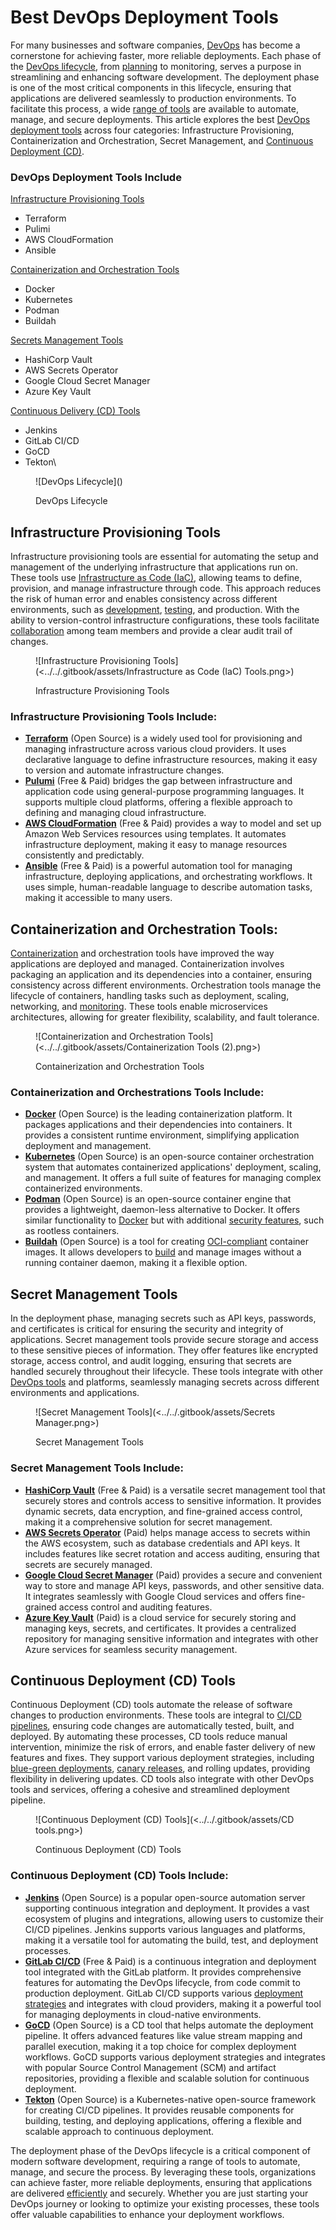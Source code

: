 # Best DevOps Deployment Tools

For many businesses and software companies, [DevOps](https://pagertree.com/learn/devops/what-is-devops) has become a cornerstone for achieving faster, more reliable deployments. Each phase of the [DevOps lifecycle](https://pagertree.com/learn/devops/what-is-devops/what-is-a-devops-pipeline), from [planning](https://pagertree.com/learn/devops/best-devops-tools/best-devops-planning-tools) to monitoring, serves a purpose in streamlining and enhancing software development.  The deployment phase is one of the most critical components in this lifecycle, ensuring that applications are delivered seamlessly to production environments. To facilitate this process, a wide [range of tools](https://pagertree.com/learn/devops/best-devops-tools) are available to automate, manage, and secure deployments. This article explores the best [DevOps deployment tools](https://pagertree.com/learn/devops/what-is-devops/best-ci-cd-tools) across four categories: Infrastructure Provisioning, Containerization and Orchestration, Secret Management, and [Continuous Deployment (CD)](https://pagertree.com/learn/devops/what-is-devops/what-is-ci-cd#key-components-of-cd).

### DevOps Deployment Tools Include

[Infrastructure Provisioning Tools](https://docs.google.com/document/d/1viaHEAoEhY541ERKzKVpUMcOsxyEkCGxAoMU52S8vkI/edit#heading=h.zcaqwza8qzri)

* Terraform
* Pulimi
* AWS CloudFormation
* Ansible

[Containerization and Orchestration Tools](https://docs.google.com/document/d/1viaHEAoEhY541ERKzKVpUMcOsxyEkCGxAoMU52S8vkI/edit#heading=h.3dmc5wf5gc2y)

* Docker
* Kubernetes
* Podman
* Buildah

[Secrets Management Tools](https://docs.google.com/document/d/1viaHEAoEhY541ERKzKVpUMcOsxyEkCGxAoMU52S8vkI/edit#heading=h.ka1i42a31uy3)

* HashiCorp Vault
* AWS Secrets Operator
* Google Cloud Secret Manager
* Azure Key Vault

[Continuous Delivery (CD) Tools](https://docs.google.com/document/d/1viaHEAoEhY541ERKzKVpUMcOsxyEkCGxAoMU52S8vkI/edit#heading=h.3pyal54wci2v)

* Jenkins
* GitLab CI/CD
* GoCD
* Tekton\


<figure>![DevOps Lifecycle](<https://lh7-rt.googleusercontent.com/docsz/AD_4nXdWB7X8UCDNUZkduUP40O4ZFTcwuA5aPvt_aZzh8HNgWi3_L7VsDfmO96SR_ZNj732lFlOIv4gH4pnmGfJuBiHnBMz1KscgIK5RS9LzyqIcBMbSSKyvhcj0M-nmHxVy0wSq1qhqaEiNSCOr5yiepbXbL6w_?key=aZh25J8kvuXTOiET7L8NvA>)<figcaption><p>DevOps Lifecycle</p></figcaption></figure>

## Infrastructure Provisioning Tools

Infrastructure provisioning tools are essential for automating the setup and management of the underlying infrastructure that applications run on. These tools use [Infrastructure as Code (IaC)](https://pagertree.com/learn/devops/what-is-devops/top-25-devops-interview-questions#id-11.-what-is-infrastructure-as-code-iac), allowing teams to define, provision, and manage infrastructure through code. This approach reduces the risk of human error and enables consistency across different environments, such as [development](https://pagertree.com/learn/devops/best-devops-tools/best-devops-build-tools), [testing](https://pagertree.com/learn/devops/best-devops-tools/best-devops-testing-tools), and production. With the ability to version-control infrastructure configurations, these tools facilitate [collaboration](https://pagertree.com/learn/devops/what-is-devops/what-are-the-benefits-of-devops#id-2.-enhanced-collaboration-and-communication) among team members and provide a clear audit trail of changes.

<figure>![Infrastructure Provisioning Tools](<../../.gitbook/assets/Infrastructure as Code (IaC) Tools.png>)<figcaption><p>Infrastructure Provisioning Tools</p></figcaption></figure>

### Infrastructure Provisioning Tools Include:

* [**Terraform**](https://www.terraform.io/use-cases/infrastructure-as-code) (Open Source) is a widely used tool for provisioning and managing infrastructure across various cloud providers. It uses declarative language to define infrastructure resources, making it easy to version and automate infrastructure changes.
* [**Pulumi**](https://www.pulumi.com/) (Free & Paid) bridges the gap between infrastructure and application code using general-purpose programming languages. It supports multiple cloud platforms, offering a flexible approach to defining and managing cloud infrastructure.
* [**AWS CloudFormation**](https://aws.amazon.com/cloudformation/) (Free & Paid) provides a way to model and set up Amazon Web Services resources using templates. It automates infrastructure deployment, making it easy to manage resources consistently and predictably.
* [**Ansible**](https://www.ansible.com/) (Free & Paid) is a powerful automation tool for managing infrastructure, deploying applications, and orchestrating workflows. It uses simple, human-readable language to describe automation tasks, making it accessible to many users.

## Containerization and Orchestration Tools:

[Containerization](https://pagertree.com/learn/docker/containers) and orchestration tools have improved the way applications are deployed and managed. Containerization involves packaging an application and its dependencies into a container, ensuring consistency across different environments. Orchestration tools manage the lifecycle of containers, handling tasks such as deployment, scaling, networking, and [monitoring](https://pagertree.com/blog/system-monitoring-7-best-apm-tools). These tools enable microservices architectures, allowing for greater flexibility, scalability, and fault tolerance.

<figure>![Containerization and Orchestration Tools](<../../.gitbook/assets/Containerization Tools (2).png>)<figcaption><p>Containerization and Orchestration Tools</p></figcaption></figure>

### Containerization and Orchestrations Tools Include:

* [**Docker**](https://www.docker.com/) (Open Source) is the leading containerization platform. It packages applications and their dependencies into containers. It provides a consistent runtime environment, simplifying application deployment and management.
* [**Kubernetes**](https://kubernetes.io/) (Open Source)  is an open-source container orchestration system that automates containerized applications' deployment, scaling, and management. It offers a full suite of features for managing complex containerized environments.
* [**Podman**](https://podman.io/) (Open Source) is an open-source container engine that provides a lightweight, daemon-less alternative to Docker. It offers similar functionality to [Docker](https://pagertree.com/learn/docker/overview) but with additional [security features](https://pagertree.com/learn/devops/what-is-devops/what-is-devsecops), such as rootless containers.
* [**Buildah**](https://buildah.io/) (Open Source) is a tool for creating [OCI-compliant](https://opencontainers.org/) container images. It allows developers to [build](https://pagertree.com/learn/devops/best-devops-tools/best-devops-build-tools) and manage images without a running container daemon, making it a flexible option.

## Secret Management Tools

In the deployment phase, managing secrets such as API keys, passwords, and certificates is critical for ensuring the security and integrity of applications. Secret management tools provide secure storage and access to these sensitive pieces of information. They offer features like encrypted storage, access control, and audit logging, ensuring that secrets are handled securely throughout their lifecycle. These tools integrate with other [DevOps tools](https://pagertree.com/learn/devops/what-is-devops/devops-vs.-agile#how-do-devops-and-agile-work-together) and platforms, seamlessly managing secrets across different environments and applications.

<figure>![Secret Management Tools](<../../.gitbook/assets/Secrets Manager.png>)<figcaption><p>Secret Management Tools</p></figcaption></figure>

### Secret Management Tools Include:

* [**HashiCorp Vault**](https://www.hashicorp.com/products/vault) (Free & Paid) is a versatile secret management tool that securely stores and controls access to sensitive information. It provides dynamic secrets, data encryption, and fine-grained access control, making it a comprehensive solution for secret management.
* [**AWS Secrets Operator**](https://aws.amazon.com/secrets-manager/) (Paid) helps manage access to secrets within the AWS ecosystem, such as database credentials and API keys. It includes features like secret rotation and access auditing, ensuring that secrets are securely managed.
* [**Google Cloud Secret Manager**](https://cloud.google.com/security/products/secret-manager) (Paid) provides a secure and convenient way to store and manage API keys, passwords, and other sensitive data. It integrates seamlessly with Google Cloud services and offers fine-grained access control and auditing features.
* [**Azure Key Vault**](https://azure.microsoft.com/en-us/products/key-vault/) (Paid) is a cloud service for securely storing and managing keys, secrets, and certificates. It provides a centralized repository for managing sensitive information and integrates with other Azure services for seamless security management.

## Continuous Deployment (CD) Tools

Continuous Deployment (CD) tools automate the release of software changes to production environments. These tools are integral to [CI/CD pipelines](https://pagertree.com/learn/devops/what-is-devops/what-is-ci-cd), ensuring code changes are automatically tested, built, and deployed. By automating these processes, CD tools reduce manual intervention, minimize the risk of errors, and enable faster delivery of new features and fixes. They support various deployment strategies, including [blue-green deployments](https://pagertree.com/learn/devops/what-is-site-reliability-engineering-sre/what-is-blue-green-deployment), [canary releases](https://pagertree.com/learn/devops/what-is-site-reliability-engineering-sre/what-is-a-canary-deployment), and rolling updates, providing flexibility in delivering updates. CD tools also integrate with other DevOps tools and services, offering a cohesive and streamlined deployment pipeline.

<figure>![Continuous Deployment (CD) Tools](<../../.gitbook/assets/CD tools.png>)<figcaption><p>Continuous Deployment (CD) Tools</p></figcaption></figure>

### Continuous Deployment (CD) Tools Include:

* [**Jenkins**](https://www.jenkins.io/) (Open Source) is a popular open-source automation server supporting continuous integration and deployment. It provides a vast ecosystem of plugins and integrations, allowing users to customize their CI/CD pipelines. Jenkins supports various languages and platforms, making it a versatile tool for automating the build, test, and deployment processes.
* [**GitLab CI/CD**](https://about.gitlab.com/solutions/continuous-integration/) (Free & Paid) is a continuous integration and deployment tool integrated with the GitLab platform. It provides comprehensive features for automating the DevOps lifecycle, from code commit to production deployment. GitLab CI/CD supports various [deployment strategies](https://pagertree.com/learn/devops/what-is-site-reliability-engineering-sre/what-is-blue-green-deployment) and integrates with cloud providers, making it a powerful tool for managing deployments in cloud-native environments.
* [**GoCD**](https://www.gocd.org/index.html) (Open Source) is a CD tool that helps automate the deployment pipeline. It offers advanced features like value stream mapping and parallel execution, making it a top choice for complex deployment workflows. GoCD supports various deployment strategies and integrates with popular Source Control Management (SCM) and artifact repositories, providing a flexible and scalable solution for continuous deployment.
* [**Tekton**](https://tekton.dev/) (Open Source) is a Kubernetes-native open-source framework for creating CI/CD pipelines. It provides reusable components for building, testing, and deploying applications, offering a flexible and scalable approach to continuous deployment.

The deployment phase of the DevOps lifecycle is a critical component of modern software development, requiring a range of tools to automate, manage, and secure the process. By leveraging these tools, organizations can achieve faster, more reliable deployments, ensuring that applications are delivered [efficiently](https://pagertree.com/learn/incident-management/sla-vs-slo-vs-sli#what-is-a-service-level-agreement-sla) and securely. Whether you are just starting your DevOps journey or looking to optimize your existing processes, these tools offer valuable capabilities to enhance your deployment workflows.